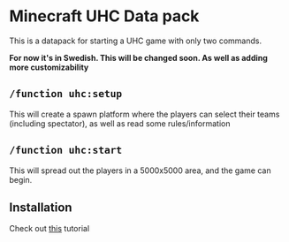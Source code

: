 # Minecraft UHC Data pack
This is a datapack for starting a UHC game with only two commands.

**For now it's in Swedish. This will be changed soon. As well as adding more customizability**

## `/function uhc:setup`
This will create a spawn platform where the players can select their teams (including spectator), as well as read some rules/information

## `/function uhc:start`
This will spread out the players in a 5000x5000 area, and the game can begin.


## Installation
Check out [this](https://minecraft.gamepedia.com/Tutorials/Installing_a_data_pack) tutorial

